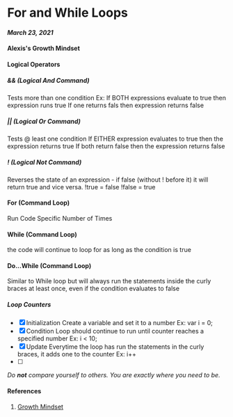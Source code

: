 # For and While Loops
#### *March 23, 2021*
#### Alexis's Growth Mindset


#### Logical Operators

##### && (Logical And Command)
Tests more than one condition
Ex:
If BOTH expressions evaluate to true then expression runs true
If one returns fals then expression returns false
##### || (Logical Or Command)
Tests @ least one condition
If EITHER expression evaluates to true then the expression returns true
If both return false then the expression returns false
##### ! (Logical Not Command)
Reverses the state of an expression - if false (without ! before it) it will return true and vice versa.
!true = false
!false = true


#### For (Command Loop)
Run Code Specific Number of Times

#### While (Command Loop)
the code will continue to loop for as long as the condition is true

#### Do...While (Command Loop)
Similar to While loop but will always run the statements inside the curly braces at least once, even if the condition evaluates to false


##### Loop Counters
- [x] Initialization
Create a variable and set it to a number
Ex: var i = 0;
- [x] Condition
Loop should continue to run until counter reaches  a specified number
Ex: i < 10;
- [x] Update
Everytime the loop has run the statements in the curly braces, it adds one to the counter
Ex: i++
- [ ] 
_Do **not** compare yourself to others. You are exactly where you need to be._

#### References
1. [Growth Mindset](https://acanady.github.io/textbooks/Duckett_Javascript_Jquery.pdf)